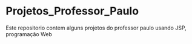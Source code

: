 # Projetos_Professor_Paulo
Este repositorio contem alguns projetos do professor paulo usando JSP, programação Web
